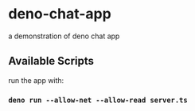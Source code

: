 # deno-chat-app
a demonstration of deno chat app

## Available Scripts
run the app with:
### `deno run --allow-net --allow-read server.ts`

